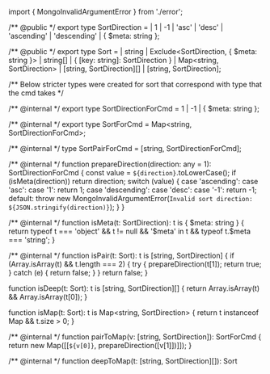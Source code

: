import { MongoInvalidArgumentError } from './error';

/** @public */
export type SortDirection =
  | 1
  | -1
  | 'asc'
  | 'desc'
  | 'ascending'
  | 'descending'
  | { $meta: string };

/** @public */
export type Sort =
  | string
  | Exclude<SortDirection, { $meta: string }>
  | string[]
  | { [key: string]: SortDirection }
  | Map<string, SortDirection>
  | [string, SortDirection][]
  | [string, SortDirection];

/** Below stricter types were created for sort that correspond with type that the cmd takes  */

/** @internal */
export type SortDirectionForCmd = 1 | -1 | { $meta: string };

/** @internal */
export type SortForCmd = Map<string, SortDirectionForCmd>;

/** @internal */
type SortPairForCmd = [string, SortDirectionForCmd];

/** @internal */
function prepareDirection(direction: any = 1): SortDirectionForCmd {
  const value = `${direction}`.toLowerCase();
  if (isMeta(direction)) return direction;
  switch (value) {
    case 'ascending':
    case 'asc':
    case '1':
      return 1;
    case 'descending':
    case 'desc':
    case '-1':
      return -1;
    default:
      throw new MongoInvalidArgumentError(`Invalid sort direction: ${JSON.stringify(direction)}`);
  }
}

/** @internal */
function isMeta(t: SortDirection): t is { $meta: string } {
  return typeof t === 'object' && t != null && '$meta' in t && typeof t.$meta === 'string';
}

/** @internal */
function isPair(t: Sort): t is [string, SortDirection] {
  if (Array.isArray(t) && t.length === 2) {
    try {
      prepareDirection(t[1]);
      return true;
    } catch (e) {
      return false;
    }
  }
  return false;
}

function isDeep(t: Sort): t is [string, SortDirection][] {
  return Array.isArray(t) && Array.isArray(t[0]);
}

function isMap(t: Sort): t is Map<string, SortDirection> {
  return t instanceof Map && t.size > 0;
}

/** @internal */
function pairToMap(v: [string, SortDirection]): SortForCmd {
  return new Map([[`${v[0]}`, prepareDirection([v[1]])]]);
}

/** @internal */
function deepToMap(t: [string, SortDirection][]): Sort